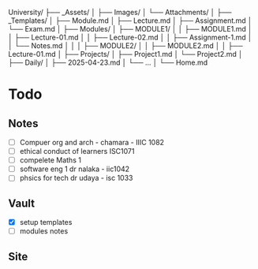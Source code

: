 University/
├── _Assets/
│   ├── Images/
│   └── Attachments/
│
├── _Templates/
│   ├── Module.md
│   ├── Lecture.md
│   ├── Assignment.md
│   └── Exam.md
│
├── Modules/
│   ├── MODULE1/
│   │   ├── MODULE1.md
│   │   ├── Lecture-01.md
│   │   ├── Lecture-02.md
│   │   ├── Assignment-1.md
│   │   └── Notes.md
│   │
│   ├── MODULE2/
│   │   ├── MODULE2.md
│   │   ├── Lecture-01.md
│
├── Projects/
│   ├── Project1.md
│   └── Project2.md
│
├── Daily/
│   ├── 2025-04-23.md
│   └── ...
│
└── Home.md

# Todo
## Notes
 - [ ] Compuer  org and arch - chamara - IIIC 1082
 - [ ] ethical conduct of learners ISC1071
 - [ ] compelete Maths 1
 - [ ] software eng 1 dr nalaka - iic1042
 - [ ] phsics for tech dr udaya - isc 1033
## Vault 
- [x] setup templates
- [ ] modules notes
## Site
